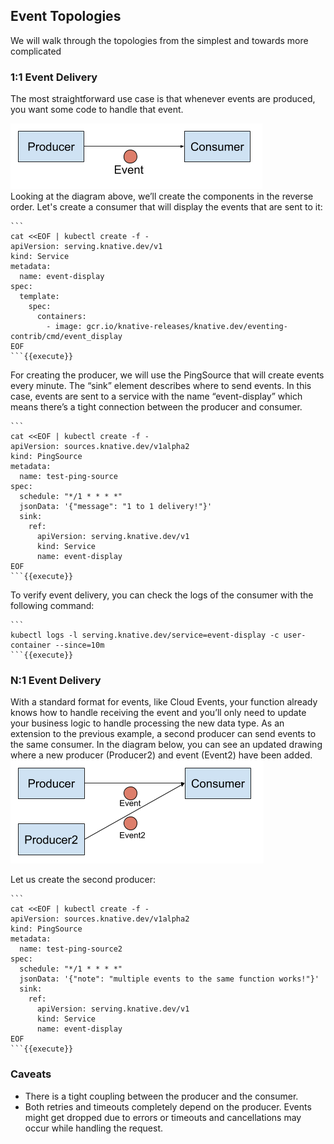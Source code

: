 ## Event Topologies
We will walk through the topologies from the simplest and towards more complicated

### 1:1 Event Delivery
The most straightforward use case is that whenever events are produced, you want some code to handle that event.

![1to1](./assets/1to1.png)  
Looking at the diagram above, we’ll create the components in the reverse order.
Let's create a consumer that will display the events that are sent to it:

    ```
    cat <<EOF | kubectl create -f -
    apiVersion: serving.knative.dev/v1
    kind: Service
    metadata:
      name: event-display
    spec:
      template:
        spec:
          containers:
            - image: gcr.io/knative-releases/knative.dev/eventing-contrib/cmd/event_display
    EOF
    ```{{execute}}

For creating the producer, we will use the PingSource that will create events every minute.
The “sink” element describes where to send events. In this case, events are sent to a service with the name “event-display”
which means there’s a tight connection between the producer and consumer.

    ```
    cat <<EOF | kubectl create -f -
    apiVersion: sources.knative.dev/v1alpha2
    kind: PingSource
    metadata:
      name: test-ping-source
    spec:
      schedule: "*/1 * * * *"
      jsonData: '{"message": "1 to 1 delivery!"}'
      sink:
        ref:
          apiVersion: serving.knative.dev/v1
          kind: Service
          name: event-display
    EOF
    ```{{execute}}

To verify event delivery, you can check the logs of the consumer with the following command:

    ```
    kubectl logs -l serving.knative.dev/service=event-display -c user-container --since=10m
    ```{{execute}}

### N:1 Event Delivery
With a standard format for events, like Cloud Events, your function already knows how to handle
receiving the event and you’ll only need to update your business logic to handle processing the
new data type. As an extension to the previous example, a second producer can send events to the
same consumer. In the diagram below, you can see an updated drawing where a new producer (Producer2) and event (Event2) have been added.
![Nto1](./assets/Nto1.png)

Let us create the second producer:

    ```
    cat <<EOF | kubectl create -f -
    apiVersion: sources.knative.dev/v1alpha2
    kind: PingSource
    metadata:
      name: test-ping-source2
    spec:
      schedule: "*/1 * * * *"
      jsonData: '{"note": "multiple events to the same function works!"}'
      sink:
        ref:
          apiVersion: serving.knative.dev/v1
          kind: Service
          name: event-display
    EOF
    ```{{execute}}
    
### Caveats
- There is a tight coupling between the producer and the consumer.
- Both retries and timeouts completely depend on the producer. Events might get dropped due to errors or timeouts and
cancellations may occur while handling the request.
